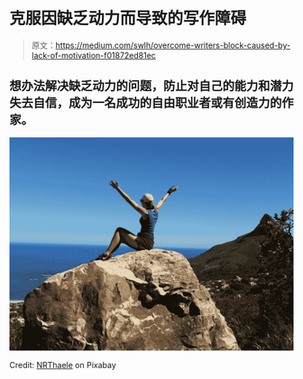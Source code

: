 # 克服因缺乏动力而导致的写作障碍

> 原文：<https://medium.com/swlh/overcome-writers-block-caused-by-lack-of-motivation-f01872ed81ec>

## 想办法解决缺乏动力的问题，防止对自己的能力和潜力失去自信，成为一名成功的自由职业者或有创造力的作家。

![](img/8491b0a33ca781baed4bbf50b07b6e45.png)

Credit: [NRThaele](https://pixabay.com/users/nrthaele-2943079/) on Pixabay